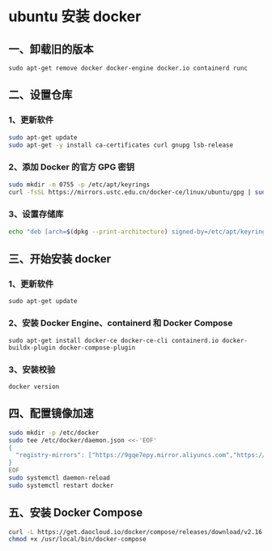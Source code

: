 # ubuntu 安装 docker

## 一、卸载旧的版本

`sudo apt-get remove docker docker-engine docker.io containerd runc`


## 二、设置仓库

### 1、更新软件
```sh
sudo apt-get update
sudo apt-get -y install ca-certificates curl gnupg lsb-release
```

### 2、添加 Docker 的官方 GPG 密钥

```sh
sudo mkdir -m 0755 -p /etc/apt/keyrings
curl -fsSL https://mirrors.ustc.edu.cn/docker-ce/linux/ubuntu/gpg | sudo gpg --dearmor -o /etc/apt/keyrings/docker.gpg
```

### 3、设置存储库
```sh
echo "deb [arch=$(dpkg --print-architecture) signed-by=/etc/apt/keyrings/docker.gpg] https://mirrors.ustc.edu.cn/docker-ce/linux/ubuntu $(lsb_release -cs) stable" | sudo tee /etc/apt/sources.list.d/docker.list > dev/null
```

## 三、开始安装 docker

### 1、更新软件

`sudo apt-get update`

### 2、安装 Docker Engine、containerd 和 Docker Compose

`sudo apt-get install docker-ce docker-ce-cli containerd.io docker-buildx-plugin docker-compose-plugin`

### 3、安装校验

`docker version`


## 四、配置镜像加速
```sh
sudo mkdir -p /etc/docker
sudo tee /etc/docker/daemon.json <<-'EOF'
{
  "registry-mirrors": ["https://9gqe7epy.mirror.aliyuncs.com","https://dockerproxy.com"]
}
EOF
sudo systemctl daemon-reload
sudo systemctl restart docker
```

## 五、安装 Docker Compose
```sh
curl -L https://get.daocloud.io/docker/compose/releases/download/v2.16.0/docker-compose-`uname -s`-`uname -m` > /usr/local/bin/docker-compose
chmod +x /usr/local/bin/docker-compose
```

